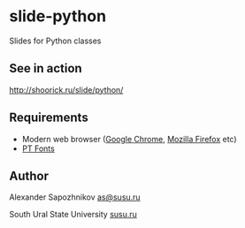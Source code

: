 # slide-python

Slides for Python classes

## See in action

http://shoorick.ru/slide/python/

## Requirements

* Modern web browser ([Google Chrome](https://chrome.google.com), [Mozilla Firefox](https://www.mozilla.org/firefox) etc)
* [PT Fonts](https://en.wikipedia.org/wiki/PT_Fonts)

## Author

Alexander Sapozhnikov
<as@susu.ru>

South Ural State University
[susu.ru](https://www.susu.ru)
